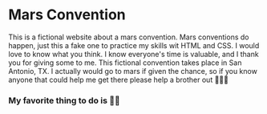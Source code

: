 # Mars Convention
This is a fictional website about a mars convention. Mars conventions do happen, just this a fake one to practice my  skills wit HTML and CSS. I would love to know what you think. I know everyone's time is valuable, and I thank you for giving some to me. This fictional convention takes place in San Antonio, TX. I actually would go to mars if given the chance, so if you know anyone that could help me get there please help a brother out 🤣😂🤣
### My favorite thing to do is 👨‍💻
